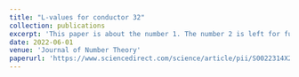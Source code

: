 ```yaml
---
title: "L-values for conductor 32"
collection: publications
excerpt: 'This paper is about the number 1. The number 2 is left for future work.'
date: 2022-06-01
venue: 'Journal of Number Theory'
paperurl: 'https://www.sciencedirect.com/science/article/pii/S0022314X21003279'
---
```

